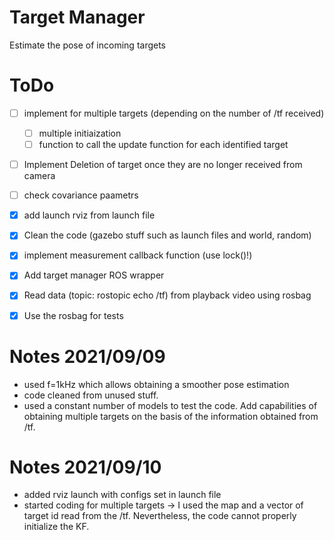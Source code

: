 # Target Manager

Estimate the pose of incoming targets

# ToDo

- [ ] implement for multiple targets (depending on the number of /tf received)
	- [ ] multiple initiaization
	- [ ] function to call the update function for each identified target
- [ ] Implement Deletion of target once they are no longer received from camera
- [ ] check covariance paametrs
- [x] add launch rviz from launch file
- [x] Clean the code (gazebo stuff such as launch files and world, random)
- [x] implement measurement callback function (use lock()!)
- [x] Add target manager ROS wrapper
- [x] Read data (topic: rostopic echo /tf) from playback video using rosbag
- [x] Use the rosbag for tests


# Notes 2021/09/09

- used f=1kHz which allows obtaining a smoother pose estimation
- code cleaned from unused stuff.
- used a constant number of models to test the code. Add capabilities of obtaining multiple targets on the basis of the information obtained from /tf.

# Notes 2021/09/10

- added rviz launch with configs set in launch file
- started coding for multiple targets -> I used the map and a vector of target id read from the /tf. Nevertheless, the code cannot properly initialize the KF.
